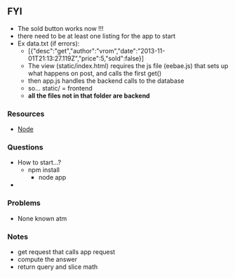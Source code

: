 ## FYI 
+ The sold button works now !!! 
+ there need to be at least one listing for the app to start
+ Ex data.txt (if errors):
	- [{"desc":"get","author":"vrom","date":"2013-11-01T21:13:27.119Z","price":5,"sold":false}]
	- The view (static/index.html) requires the js file (eebae.js) that sets up what happens on post, and calls the first get()
	- then app.js handles the backend calls to the database
	- so... static/ = frontend
	- __all the files not in that folder are backend__


### Resources
+ [Node](node.js)

### Questions
+ How to start...? 
  - npm install
	- node app
+ 

### Problems
+ None known atm


### Notes 
+ get request that calls app request
+ compute the answer
+ return query and slice math
